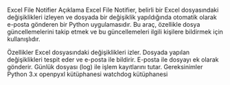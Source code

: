 Excel File Notifier
Açıklama
Excel File Notifier, belirli bir Excel dosyasındaki değişiklikleri izleyen ve dosyada bir değişiklik yapıldığında otomatik olarak e-posta gönderen bir Python uygulamasıdır. Bu araç, özellikle dosya güncellemelerini takip etmek ve bu güncellemeleri ilgili kişilere bildirmek için kullanışlıdır.

Özellikler
Excel dosyasındaki değişiklikleri izler.
Dosyada yapılan değişiklikleri tespit eder ve e-posta ile bildirir.
E-posta ile dosyayı ek olarak gönderir.
Günlük dosyası (log) ile işlem kayıtlarını tutar.
Gereksinimler
Python 3.x
openpyxl kütüphanesi
watchdog kütüphanesi
